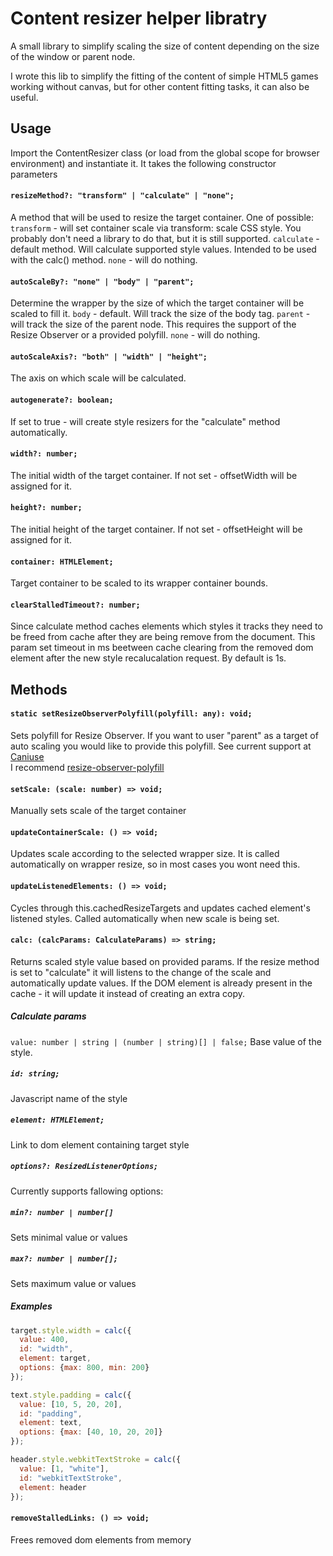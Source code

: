 

# Content resizer helper libratry

A small library to simplify scaling the size of content depending on the size of the window or parent node.

I wrote this lib to simplify the fitting of the content of simple HTML5 games working without canvas, but for other content fitting tasks, it can also be useful.

## Usage

Import the ContentResizer class (or load from the global scope for browser environment) and instantiate it.
It takes the following constructor parameters

#### `resizeMethod?: "transform" | "calculate" | "none";`
A method that will be used to resize the target container. One of possible:
`transform` - will set container scale via transform: scale CSS style. You probably don't need a library to do that, but it is still supported.
`calculate` - default method. Will calculate supported style values. Intended to be used with the calc() method.
`none` - will do nothing.

#### `autoScaleBy?: "none" | "body" | "parent";`
Determine the wrapper by the size of which the target container will be scaled to fill it.
`body` - default. Will track the size of the body tag.
`parent` - will track the size of the parent node. This requires the support of the Resize Observer or a provided polyfill.
`none` - will do nothing.

#### `autoScaleAxis?: "both" | "width" | "height";`
The axis on which scale will be calculated.

#### `autogenerate?: boolean;`
If set to true - will create style resizers for the "calculate" method automatically.

#### `width?: number;`
The initial width of the target container. If not set - offsetWidth will be assigned for it.

#### `height?: number;`
The initial height of the target container. If not set - offsetHeight will be assigned for it.

#### `container: HTMLElement;`
Target container to be scaled to its wrapper container bounds.

#### `clearStalledTimeout?: number;`
Since calculate method caches elements which styles it tracks
they need to be freed from cache after they are being remove from the document.
This param set timeout in ms beetween cache clearing from the removed dom element after the new style recalucalation request.
By default is 1s.

## Methods

#### `static setResizeObserverPolyfill(polyfill: any): void;`
Sets polyfill for Resize Observer.
If you want to user "parent" as a target of auto scaling you would like to provide this polyfill.
See current support at [Caniuse](https://caniuse.com/#feat=resizeobserver)  
I recommend [resize-observer-polyfill](https://github.com/que-etc/resize-observer-polyfill)


#### `setScale: (scale: number) => void;`
Manually sets scale of the target container

#### `updateContainerScale: () => void;`
Updates scale according to the selected wrapper size.
It is called automatically on wrapper resize, so in most cases you wont need this.

#### `updateListenedElements: () => void;`
Cycles through this.cachedResizeTargets and updates cached element's listened styles.
Called automatically when new scale is being set.

#### `calc: (calcParams: CalculateParams) => string;`
Returns scaled style value based on provided params.
If the resize method is set to "calculate" it will listens to the change of the scale and automatically update values.
If the DOM element is already present in the cache - it will update it instead of creating an extra copy.

##### Calculate params
`value: number | string | (number | string)[] | false;`
Base value of the style.

##### `id: string;`
Javascript name of the style

##### `element: HTMLElement;`
Link to dom element containing target style

##### `options?: ResizedListenerOptions;`
Currently supports fallowing options:

##### `min?: number | number[]`
Sets minimal value or values

##### `max?: number | number[];`
Sets maximum value or values

##### Examples
```javascript
target.style.width = calc({
  value: 400,
  id: "width",
  element: target,
  options: {max: 800, min: 200}
});

text.style.padding = calc({
  value: [10, 5, 20, 20],
  id: "padding",
  element: text,
  options: {max: [40, 10, 20, 20]}
});

header.style.webkitTextStroke = calc({
  value: [1, "white"],
  id: "webkitTextStroke",
  element: header
});
```

#### `removeStalledLinks: () => void;`
Frees removed dom elements from memory